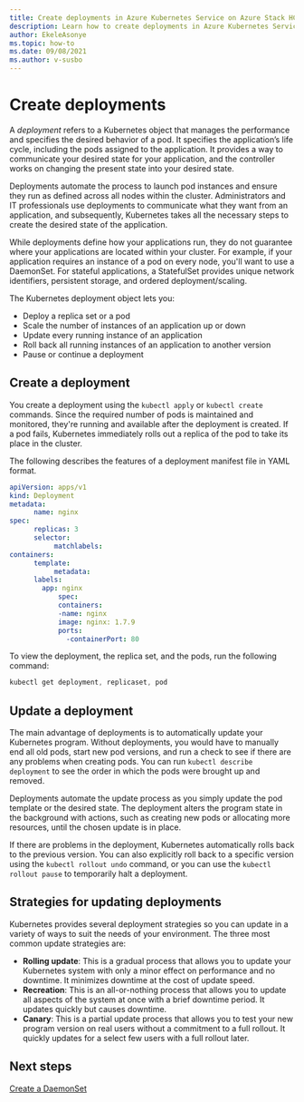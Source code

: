 ```yaml
---
title: Create deployments in Azure Kubernetes Service on Azure Stack HCI
description: Learn how to create deployments in Azure Kubernetes Service (AKS) on Azure Stack HCI.
author: EkeleAsonye
ms.topic: how-to
ms.date: 09/08/2021
ms.author: v-susbo
---
```


# Create deployments

A _deployment_ refers to a Kubernetes object that manages the performance and specifies the desired behavior of a pod. It specifies the application’s life cycle, including the pods assigned to the application. It provides a way to communicate your desired state for your application, and the controller works on changing the present state into your desired state.

Deployments automate the process to launch pod instances and ensure they run as defined across all nodes within the cluster. Administrators and IT professionals use deployments to communicate what they want from an application, and subsequently, Kubernetes takes all the necessary steps to create the desired state of the application.

While deployments define how your applications run, they do not guarantee where your applications are located within your cluster. For example, if your application requires an instance of a pod on every node, you'll want to use a DaemonSet. For stateful applications, a StatefulSet provides unique network identifiers, persistent storage, and ordered deployment/scaling. 

The Kubernetes deployment object lets you:

- Deploy a replica set or a pod
- Scale the number of instances of an application up or down
- Update every running instance of an application
- Roll back all running instances of an application to another version
- Pause or continue a deployment

## Create a deployment

You create a deployment using the `kubectl apply` or `kubectl create` commands. Since the required number of pods is maintained and monitored, they're running and available after the deployment is created. If a pod fails, Kubernetes immediately rolls out a replica of the pod to take its place in the cluster.

The following describes the features of a deployment manifest file in YAML format.

```yml
apiVersion: apps/v1  
kind: Deployment  
metadata: 
      name: nginx
spec:  
      replicas: 3
      selector:
           matchlabels:
containers:
      template:
           metadata:
      labels:
        app: nginx
            spec:  
      	    containers:  
       	    -name: nginx  
       	    image: nginx: 1.7.9
       	    ports:  
        	  -containerPort: 80  
```

To view the deployment, the replica set, and the pods, run the following command:

```powershell
kubectl get deployment, replicaset, pod
```

## Update a deployment

The main advantage of deployments is to automatically update your Kubernetes program. Without deployments, you would have to manually end all old pods, start new pod versions, and run a check to see if there are any problems when creating pods. You can run `kubectl describe deployment` to see the order in which the pods were brought up and removed.

Deployments automate the update process as you simply update the pod template or the desired state. The deployment alters the program state in the background with actions, such as creating new pods or allocating more resources, until the chosen update is in place.

If there are problems in the deployment, Kubernetes automatically rolls back to the previous version. You can also explicitly roll back to a specific version using the `kubectl rollout undo` command, or you can use the `kubectl rollout pause` to temporarily halt a deployment.

## Strategies for updating deployments

Kubernetes provides several deployment strategies so you can update in a variety of ways to suit the needs of your environment. The three most common update strategies are:

- **Rolling update**: This is a gradual process that allows you to update your Kubernetes system with only a minor effect on performance and no downtime. It minimizes downtime at the cost of update speed.
- **Recreation**: This is an all-or-nothing process that allows you to update all aspects of the system at once with a brief downtime period. It updates quickly but causes downtime.
- **Canary**: This is a partial update process that allows you to test your new program version on real users without a commitment to a full rollout. It quickly updates for a select few users with a full rollout later.

## Next steps

[Create a DaemonSet](create-daemonsets.md)